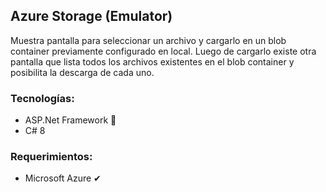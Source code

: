 ## Azure Storage (Emulator)

Muestra pantalla para seleccionar un archivo y cargarlo en un blob container previamente configurado en local. Luego de cargarlo existe otra pantalla que lista todos los archivos existentes en el blob container y posibilita la descarga de cada uno.


### Tecnologías:
  - ASP.Net Framework 🚀
  - C# 8
  

### Requerimientos:
  - Microsoft Azure ✔
